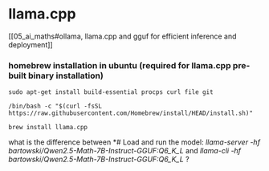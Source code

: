# llama.cpp

[[05_ai_maths#ollama, llama.cpp and gguf for efficient inference and deployment]]

### homebrew installation in ubuntu (required for llama.cpp pre-built binary installation)


    sudo apt-get install build-essential procps curl file git

    /bin/bash -c "$(curl -fsSL https://raw.githubusercontent.com/Homebrew/install/HEAD/install.sh)"

    brew install llama.cpp


what is the difference between *# Load and run the model:
*llama-server -hf bartowski/Qwen2.5-Math-7B-Instruct-GGUF:Q6_K_L* and 
*llama-cli -hf bartowski/Qwen2.5-Math-7B-Instruct-GGUF:Q6_K_L* ?

    

